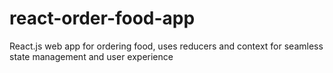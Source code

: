 # react-order-food-app
React.js web app for ordering food, uses reducers and context for seamless state management and user experience
